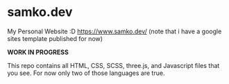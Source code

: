 # samko.dev
My Personal Website :D
https://www.samko.dev/ (note that i have a google sites template published for now)

**WORK IN PROGRESS**

This repo contains all HTML, CSS, SCSS, three.js, and Javascript files that you see.
For now only two of those languages are true.
